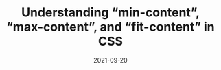 ---
date: 2021-09-20
permalink: false
publisher: logrocket
tags:
  - css
target_url: https://blog.logrocket.com/understanding-min-content-max-content-fit-content-css/
title: Understanding “min-content”, “max-content”, and “fit-content” in CSS
---